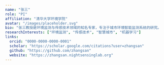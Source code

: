 ```yaml
---
name: "张三"
role: "PI"
affiliation: "清华大学环境学院"
avatar: "/images/placeholder.svg"
bio: "张三教授是环境监测与传感技术领域的知名专家，专注于城市环境智能监测系统的研究。"
researchInterests: ["环境监测", "传感技术", "智慧城市", "机器学习"]
links:
  orcid: "0000-0000-0000-0001"
  scholar: "https://scholar.google.com/citations?user=zhangsan"
  github: "https://github.com/zhangsan"
  website: "https://zhangsan.nightsensinglab.org"
---
```

